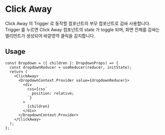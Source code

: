 # Click Away

Click Away 의 Trigger 로 동작할 컴포넌트의 부모 컴포넌트로 감싸 사용합니다.
Trigger 를 누르면 Click Away 컴포넌트의 state 가 toggle 되며, 화면 전체를 감싸는 엘리먼트가 생성되어 바깥영역 클릭을 감지합니다.

## Usage

```tsx
const Dropdown = ({ children }: DropdownProps) => {
  const dropdownReducer = useReducer(reducer, initState);
  return (
    <ClickAway>
      <DropdownContext.Provider value={dropdownReducer}>
        <div
          css={css`
            position: relative;
          `}
        >
          {children}
        </div>
      </DropdownContext.Provider>
    </ClickAway>
  );
};
```
